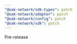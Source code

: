 ```yaml
---
"@oak-network/sdk-types": patch
"@oak-network/adapter": patch
"@oak-network/config": patch
"@oak-network/sdk": patch
---
```


Pre-release
